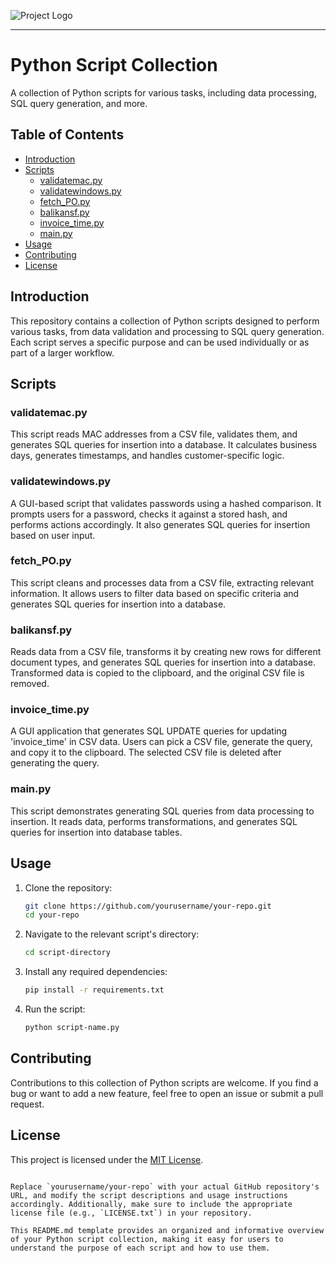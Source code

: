 
![Project Logo](https://manggalla.com/beta/wp-content/uploads/2023/02/Logo-SMR-1.png)

---

# Python Script Collection

A collection of Python scripts for various tasks, including data processing, SQL query generation, and more.

## Table of Contents

- [Introduction](#introduction)
- [Scripts](#scripts)
  - [validatemac.py](#validatemacpy)
  - [validatewindows.py](#validatewindowspy)
  - [fetch_PO.py](#fetch_popy)
  - [balikansf.py](#balikansfpy)
  - [invoice_time.py](#invoice_timepy)
  - [main.py](#mainpy)
- [Usage](#usage)
- [Contributing](#contributing)
- [License](#license)

## Introduction

This repository contains a collection of Python scripts designed to perform various tasks, from data validation and processing to SQL query generation. Each script serves a specific purpose and can be used individually or as part of a larger workflow.

## Scripts

### validatemac.py

This script reads MAC addresses from a CSV file, validates them, and generates SQL queries for insertion into a database. It calculates business days, generates timestamps, and handles customer-specific logic.

### validatewindows.py

A GUI-based script that validates passwords using a hashed comparison. It prompts users for a password, checks it against a stored hash, and performs actions accordingly. It also generates SQL queries for insertion based on user input.

### fetch_PO.py

This script cleans and processes data from a CSV file, extracting relevant information. It allows users to filter data based on specific criteria and generates SQL queries for insertion into a database.

### balikansf.py

Reads data from a CSV file, transforms it by creating new rows for different document types, and generates SQL queries for insertion into a database. Transformed data is copied to the clipboard, and the original CSV file is removed.

### invoice_time.py

A GUI application that generates SQL UPDATE queries for updating 'invoice_time' in CSV data. Users can pick a CSV file, generate the query, and copy it to the clipboard. The selected CSV file is deleted after generating the query.

### main.py

This script demonstrates generating SQL queries from data processing to insertion. It reads data, performs transformations, and generates SQL queries for insertion into database tables.

## Usage

1. Clone the repository:
   ```bash
   git clone https://github.com/yourusername/your-repo.git
   cd your-repo
   ```

2. Navigate to the relevant script's directory:
   ```bash
   cd script-directory
   ```

3. Install any required dependencies:
   ```bash
   pip install -r requirements.txt
   ```

4. Run the script:
   ```bash
   python script-name.py
   ```

## Contributing

Contributions to this collection of Python scripts are welcome. If you find a bug or want to add a new feature, feel free to open an issue or submit a pull request.

## License

This project is licensed under the [MIT License](LICENSE).
```

Replace `yourusername/your-repo` with your actual GitHub repository's URL, and modify the script descriptions and usage instructions accordingly. Additionally, make sure to include the appropriate license file (e.g., `LICENSE.txt`) in your repository.

This README.md template provides an organized and informative overview of your Python script collection, making it easy for users to understand the purpose of each script and how to use them.